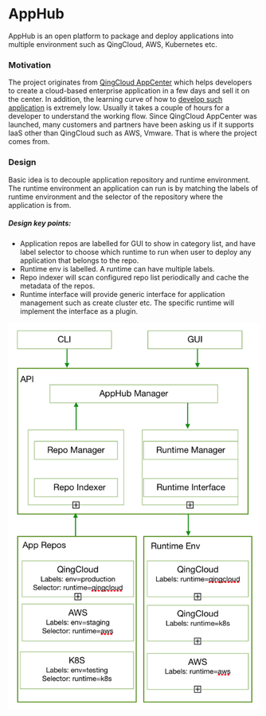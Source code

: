 # AppHub

AppHub is an open platform to package and deploy applications into multiple environment such as QingCloud, AWS, Kubernetes etc. 

### Motivation

The project originates from [QingCloud AppCenter](https://appcenter.qingcloud.com) which helps developers to create a cloud-based enterprise application in a few days and sell it on the center. In addition, the learning curve of how to [develop such application](https://appcenter-docs.qingcloud.com/developer-guide/) is extremely low. Usually it takes a couple of hours for a developer to understand the working flow. Since QingCloud AppCenter was launched, many customers and partners have been asking us if it supports IaaS other than QingCloud such as AWS, Vmware. That is where the project comes from. 

### Design

Basic idea is to decouple application repository and runtime environment. The runtime environment an application can run is by matching the labels of runtime environment and the selector of the repository where the application is from. 

##### Design key points:
* Application repos are labelled for GUI to show in category list, and have label selector to choose which runtime to run when user to deploy any application that belongs to the repo. 
* Runtime env is labelled. A runtime can have multiple labels.
* Repo indexer will scan configured repo list periodically and cache the metadata of the repos.
* Runtime interface will provide generic interface for application management such as create cluster etc. The specific runtime will implement the interface as a plugin.

![Arichitecture](./arch.png)
